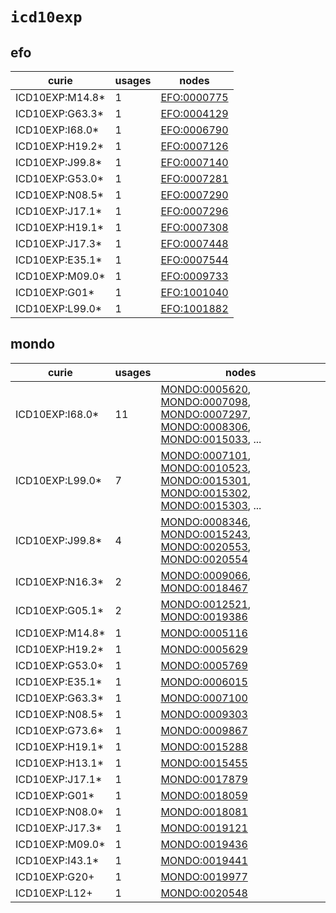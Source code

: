 # `icd10exp`

## efo

| curie           |   usages | nodes                                               |
|-----------------|----------|-----------------------------------------------------|
| ICD10EXP:M14.8* |        1 | [EFO:0000775](http://www.ebi.ac.uk/efo/EFO_0000775) |
| ICD10EXP:G63.3* |        1 | [EFO:0004129](http://www.ebi.ac.uk/efo/EFO_0004129) |
| ICD10EXP:I68.0* |        1 | [EFO:0006790](http://www.ebi.ac.uk/efo/EFO_0006790) |
| ICD10EXP:H19.2* |        1 | [EFO:0007126](http://www.ebi.ac.uk/efo/EFO_0007126) |
| ICD10EXP:J99.8* |        1 | [EFO:0007140](http://www.ebi.ac.uk/efo/EFO_0007140) |
| ICD10EXP:G53.0* |        1 | [EFO:0007281](http://www.ebi.ac.uk/efo/EFO_0007281) |
| ICD10EXP:N08.5* |        1 | [EFO:0007290](http://www.ebi.ac.uk/efo/EFO_0007290) |
| ICD10EXP:J17.1* |        1 | [EFO:0007296](http://www.ebi.ac.uk/efo/EFO_0007296) |
| ICD10EXP:H19.1* |        1 | [EFO:0007308](http://www.ebi.ac.uk/efo/EFO_0007308) |
| ICD10EXP:J17.3* |        1 | [EFO:0007448](http://www.ebi.ac.uk/efo/EFO_0007448) |
| ICD10EXP:E35.1* |        1 | [EFO:0007544](http://www.ebi.ac.uk/efo/EFO_0007544) |
| ICD10EXP:M09.0* |        1 | [EFO:0009733](http://www.ebi.ac.uk/efo/EFO_0009733) |
| ICD10EXP:G01*   |        1 | [EFO:1001040](http://www.ebi.ac.uk/efo/EFO_1001040) |
| ICD10EXP:L99.0* |        1 | [EFO:1001882](http://www.ebi.ac.uk/efo/EFO_1001882) |

## mondo

| curie           |   usages | nodes                                                                                                                                                                                                                                                                                                                          |
|-----------------|----------|--------------------------------------------------------------------------------------------------------------------------------------------------------------------------------------------------------------------------------------------------------------------------------------------------------------------------------|
| ICD10EXP:I68.0* |       11 | [MONDO:0005620](http://purl.obolibrary.org/obo/MONDO_0005620), [MONDO:0007098](http://purl.obolibrary.org/obo/MONDO_0007098), [MONDO:0007297](http://purl.obolibrary.org/obo/MONDO_0007297), [MONDO:0008306](http://purl.obolibrary.org/obo/MONDO_0008306), [MONDO:0015033](http://purl.obolibrary.org/obo/MONDO_0015033), ... |
| ICD10EXP:L99.0* |        7 | [MONDO:0007101](http://purl.obolibrary.org/obo/MONDO_0007101), [MONDO:0010523](http://purl.obolibrary.org/obo/MONDO_0010523), [MONDO:0015301](http://purl.obolibrary.org/obo/MONDO_0015301), [MONDO:0015302](http://purl.obolibrary.org/obo/MONDO_0015302), [MONDO:0015303](http://purl.obolibrary.org/obo/MONDO_0015303), ... |
| ICD10EXP:J99.8* |        4 | [MONDO:0008346](http://purl.obolibrary.org/obo/MONDO_0008346), [MONDO:0015243](http://purl.obolibrary.org/obo/MONDO_0015243), [MONDO:0020553](http://purl.obolibrary.org/obo/MONDO_0020553), [MONDO:0020554](http://purl.obolibrary.org/obo/MONDO_0020554)                                                                     |
| ICD10EXP:N16.3* |        2 | [MONDO:0009066](http://purl.obolibrary.org/obo/MONDO_0009066), [MONDO:0018467](http://purl.obolibrary.org/obo/MONDO_0018467)                                                                                                                                                                                                   |
| ICD10EXP:G05.1* |        2 | [MONDO:0012521](http://purl.obolibrary.org/obo/MONDO_0012521), [MONDO:0019386](http://purl.obolibrary.org/obo/MONDO_0019386)                                                                                                                                                                                                   |
| ICD10EXP:M14.8* |        1 | [MONDO:0005116](http://purl.obolibrary.org/obo/MONDO_0005116)                                                                                                                                                                                                                                                                  |
| ICD10EXP:H19.2* |        1 | [MONDO:0005629](http://purl.obolibrary.org/obo/MONDO_0005629)                                                                                                                                                                                                                                                                  |
| ICD10EXP:G53.0* |        1 | [MONDO:0005769](http://purl.obolibrary.org/obo/MONDO_0005769)                                                                                                                                                                                                                                                                  |
| ICD10EXP:E35.1* |        1 | [MONDO:0006015](http://purl.obolibrary.org/obo/MONDO_0006015)                                                                                                                                                                                                                                                                  |
| ICD10EXP:G63.3* |        1 | [MONDO:0007100](http://purl.obolibrary.org/obo/MONDO_0007100)                                                                                                                                                                                                                                                                  |
| ICD10EXP:N08.5* |        1 | [MONDO:0009303](http://purl.obolibrary.org/obo/MONDO_0009303)                                                                                                                                                                                                                                                                  |
| ICD10EXP:G73.6* |        1 | [MONDO:0009867](http://purl.obolibrary.org/obo/MONDO_0009867)                                                                                                                                                                                                                                                                  |
| ICD10EXP:H19.1* |        1 | [MONDO:0015288](http://purl.obolibrary.org/obo/MONDO_0015288)                                                                                                                                                                                                                                                                  |
| ICD10EXP:H13.1* |        1 | [MONDO:0015455](http://purl.obolibrary.org/obo/MONDO_0015455)                                                                                                                                                                                                                                                                  |
| ICD10EXP:J17.1* |        1 | [MONDO:0017879](http://purl.obolibrary.org/obo/MONDO_0017879)                                                                                                                                                                                                                                                                  |
| ICD10EXP:G01*   |        1 | [MONDO:0018059](http://purl.obolibrary.org/obo/MONDO_0018059)                                                                                                                                                                                                                                                                  |
| ICD10EXP:N08.0* |        1 | [MONDO:0018081](http://purl.obolibrary.org/obo/MONDO_0018081)                                                                                                                                                                                                                                                                  |
| ICD10EXP:J17.3* |        1 | [MONDO:0019121](http://purl.obolibrary.org/obo/MONDO_0019121)                                                                                                                                                                                                                                                                  |
| ICD10EXP:M09.0* |        1 | [MONDO:0019436](http://purl.obolibrary.org/obo/MONDO_0019436)                                                                                                                                                                                                                                                                  |
| ICD10EXP:I43.1* |        1 | [MONDO:0019441](http://purl.obolibrary.org/obo/MONDO_0019441)                                                                                                                                                                                                                                                                  |
| ICD10EXP:G20+   |        1 | [MONDO:0019977](http://purl.obolibrary.org/obo/MONDO_0019977)                                                                                                                                                                                                                                                                  |
| ICD10EXP:L12+   |        1 | [MONDO:0020548](http://purl.obolibrary.org/obo/MONDO_0020548)                                                                                                                                                                                                                                                                  |

